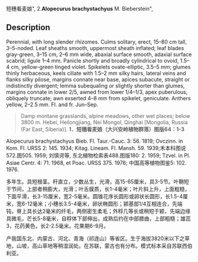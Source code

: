 短穗看麦娘",
2.**Alopecurus brachystachyus** M. Bieberstein",

## Description
Perennial, with long slender rhizomes. Culms solitary, erect, 15–80 cm tall, 3–5-noded. Leaf sheaths smooth, uppermost sheath inflated; leaf blades gray-green, 3–15 cm, 2–6 mm wide, abaxial surface smooth, adaxial surface scabrid; ligule 1–4 mm. Panicle shortly and broadly cylindrical to ovoid, 1.5–4 cm, yellow-green tinged violet. Spikelets ovate-elliptic, 3.5–5 mm; glumes thinly herbaceous, keels ciliate with 1.5–2 mm silky hairs, lateral veins and flanks silky pilose, margins connate near base, apices subacute, straight or indistinctly divergent; lemma subequaling or slightly shorter than glumes, margins connate in lower 2/5, awned from lower 1/4–1/3, apex puberulous, obliquely truncate; awn exserted 4–8 mm from spikelet, geniculate. Anthers yellow, 2–2.5 mm. Fl. and fr. Jun–Sep.

> Damp montane grasslands, alpine meadows, other wet places; below 3800 m. Hebei, Heilongjiang, Nei Mongol, Qinghai [Mongolia, Russia (Far East, Siberia)].
**1．短穗看麦娘（大兴安岭植物群落）图版64：1-3**

Alopecurus brachystachyus Bieb. Fl. Taur.-Cauc. 3: 56. 1819; Ovczinn. in Kom. Fl. URSS 2: 145. 1934; Kitag. Lineam. Fl. Mansh. 59. 1939;禾本科图说572.图505. 1959; 刘慎谔等, 东北植物检索表488.图版180: 2. 1959; Tzvel. in Pl. Asiae Centr. 4: 71. 1968, et Poac. URSS 375. 1976; 中国高等植物图鉴5: 102. 1976.

多年生。具短根茎。秆直立，少数丛生，光滑，高15-65厘米，具3-5节。叶鞘短于节间，上部者稍膨大，光滑；叶舌膜质，长1-4毫米；叶片斜上升，上面粗糙，下面平滑，长3-15厘米，宽2-5毫米。圆锥花序长圆形或卵状长圆形，长1.5-4厘米，宽6-12毫米；小穗长3.5-4毫米，卵状椭圆形；颖基部1/4互相连合，先端钝，脊上具长达2毫米的纤毛，两侧密生柔毛；外稃几等长或稍短于颖，先端边缘具微毛，芒长5-8毫米，自稃体下部伸出，成熟后约在中部膝曲，上部粗糙；雄蕊3，花药黄色，长2-2.5毫米。花果期6-9月。

产我国东北、内蒙古、河北、青海（祁连山）等省区。生于海拔3820米以下之草地，山坡，高山草地等稍湿润处。在苏联，蒙古也有分布。模式标本采自苏联西伯利亚。
